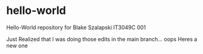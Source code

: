 # hello-world
Hello-World repository for Blake Szalapski IT3049C 001


Just Realized that I was doing those edits in the main branch... oops
Heres a new one